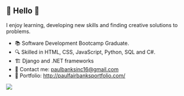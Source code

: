 ## 👋  Hello 👋

  I enjoy learning, developing new skills and finding creative solutions to problems.

 - 📚   Software Development Bootcamp Graduate.
 - 🔍   Skilled in HTML, CSS, JavaScript, Python, SQL and C#.
 - 🏗   Django and .NET frameworks
 - 📧   Contact me: paulbanksinc16@gmail.com
 - 📍   Portfolio: http://paulfairbanksportfolio.com/
<img src="https://github-readme-stats.vercel.app/api?username=pfairbanks74&&show_icons=true&title_color=ffffff&icon_color=bb2acf&text_color=daf7dc&bg_color=151515">

